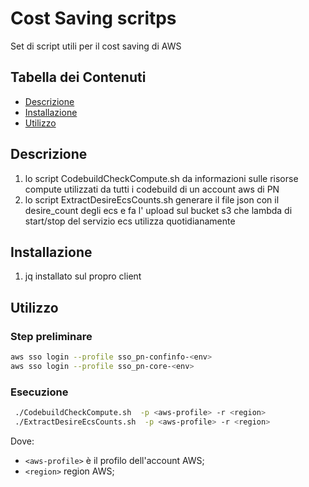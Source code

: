 # Cost Saving scritps

Set di script utili per il cost saving di AWS

## Tabella dei Contenuti

- [Descrizione](#descrizione)
- [Installazione](#installazione)
- [Utilizzo](#utilizzo)

## Descrizione

1) lo script CodebuildCheckCompute.sh da informazioni sulle risorse compute utilizzati da tutti i codebuild di un account aws di PN
2) lo script ExtractDesireEcsCounts.sh generare il file json con il desire_count degli ecs e fa l' upload sul bucket s3 che lambda di start/stop del servizio ecs utilizza quotidianamente

## Installazione

1) jq installato sul propro client

## Utilizzo
### Step preliminare

```bash
aws sso login --profile sso_pn-confinfo-<env>
aws sso login --profile sso_pn-core-<env>
```

### Esecuzione
```bash
 ./CodebuildCheckCompute.sh  -p <aws-profile> -r <region> 
 ./ExtractDesireEcsCounts.sh  -p <aws-profile> -r <region> 
```
Dove:
- `<aws-profile>` è il profilo dell'account AWS;
- `<region>` region AWS;
